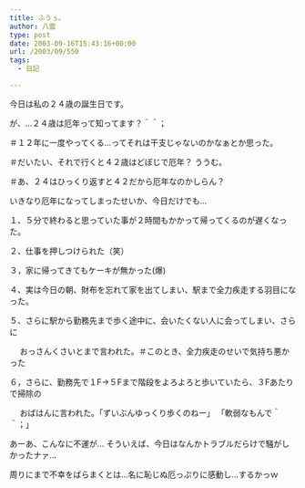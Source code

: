 ```yaml
---
title: ふうぅ。
author: 八雲
type: post
date: 2003-09-16T15:43:16+00:00
url: /2003/09/550
tags:
  - 日記

---
```

今日は私の２４歳の誕生日です。
  
が、…２４歳は厄年って知ってます？＾＾；
  
＃１２年に一度やってくる…ってそれは干支じゃないのかなぁとか思った。
  
＃だいたい、それで行くと４２歳はどぼじで厄年？ ううむ。
  
＃あ、２４はひっくり返すと４２だから厄年なのかしらん？

いきなり厄年になってしまったせいか、今日だけでも…
  
１、５分で終わると思っていた事が２時間もかかって帰ってくるのが遅くなった。
  
２、仕事を押しつけられた（笑）
  
３，家に帰ってきてもケーキが無かった(爆)
  
４、実は今日の朝、財布を忘れて家を出てしまい、駅まで全力疾走する羽目になった。
  
５、さらに駅から勤務先まで歩く途中に、会いたくない人に会ってしまい、さらに
   
　 おっさんくさいとまで言われた。＃このとき、全力疾走のせいで気持ち悪かった
  
６，さらに、勤務先で１F→５Fまで階段をよろよろと歩いていたら、３Fあたりで掃除の
   
　 おばはんに言われた。「ずいぶんゆっくり歩くのねー」 「軟弱なもんで＾＾；」
  
あーあ、こんなに不運が… そういえば、今日はなんかトラブルだらけで騒がしかったナァ…
  
周りにまで不幸をばらまくとは…名に恥じぬ厄っぷりに感動し…するかっｗ
